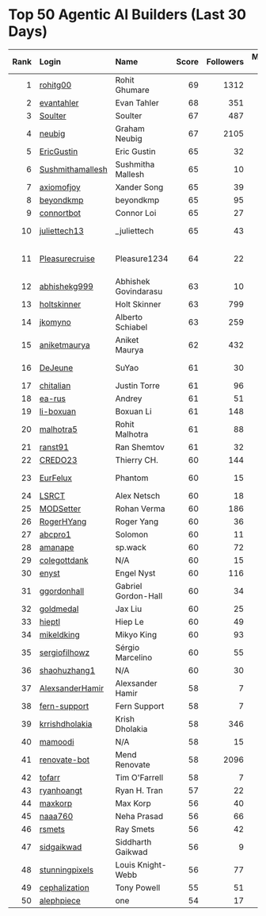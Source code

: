 # Top 50 Agentic AI Builders (Last 30 Days)

| Rank | Login | Name | Score | Followers | Merged PRs | Reviews | Hireable | Company |
|---:|:---|:---|---:|---:|---:|---:|:---:|:---|
| 1 | [rohitg00](https://github.com/rohitg00) | Rohit Ghumare | 69 | 1312 | 39 | 56 | ✅ | Motia |
| 2 | [evantahler](https://github.com/evantahler) | Evan Tahler | 68 | 351 | 44 | 85 | ✅ | @arcade-ai   |
| 3 | [Soulter](https://github.com/Soulter) | Soulter  | 67 | 487 | 29 | 56 | ✅ | @astrbotdevs |
| 4 | [neubig](https://github.com/neubig) | Graham Neubig | 67 | 2105 | 22 | 123 |  | Carnegie Mellon University / All Hands AI |
| 5 | [EricGustin](https://github.com/EricGustin) | Eric Gustin | 65 | 32 | 37 | 85 | ✅ | @ArcadeAI |
| 6 | [Sushmithamallesh](https://github.com/Sushmithamallesh) | Sushmitha Mallesh | 65 | 10 | 29 | 58 | ✅ | N/A |
| 7 | [axiomofjoy](https://github.com/axiomofjoy) | Xander Song | 65 | 39 | 27 | 138 | ✅ | N/A |
| 8 | [beyondkmp](https://github.com/beyondkmp) | beyondkmp | 65 | 95 | 30 | 192 | ✅ | N/A |
| 9 | [connortbot](https://github.com/connortbot) | Connor Loi | 65 | 27 | 50 | 116 | ✅ | University of Waterloo |
| 10 | [juliettech13](https://github.com/juliettech13) | _juliettech | 65 | 43 | 50 | 104 | ✅ | @helicone, @lewagon, @aragon, @cyfrin |
| 11 | [Pleasurecruise](https://github.com/Pleasurecruise) | Pleasure1234 | 64 | 22 | 23 | 158 | ✅ | @CompPsyUnion @CherryHQ @MaaAssistantArknights |
| 12 | [abhishekg999](https://github.com/abhishekg999) | Abhishek Govindarasu | 63 | 10 | 23 | 139 | ✅ | N/A |
| 13 | [holtskinner](https://github.com/holtskinner) | Holt Skinner | 63 | 799 | 50 | 73 |  | @google  |
| 14 | [jkomyno](https://github.com/jkomyno) | Alberto Schiabel | 63 | 259 | 22 | 185 | ✅ | @prisma |
| 15 | [aniketmaurya](https://github.com/aniketmaurya) | Aniket Maurya | 62 | 432 | 21 | 43 | ✅ | @CelestoAI Ex-@Lightning-AI  |
| 16 | [DeJeune](https://github.com/DeJeune) | SuYao | 61 | 30 | 34 | 148 |  | Chinese Academy of Sciences University |
| 17 | [chitalian](https://github.com/chitalian) | Justin Torre | 61 | 96 | 50 | 96 |  | Helicone  |
| 18 | [ea-rus](https://github.com/ea-rus) | Andrey | 61 | 51 | 29 | 65 |  | N/A |
| 19 | [li-boxuan](https://github.com/li-boxuan) | Boxuan Li | 61 | 148 | 41 | 157 |  | Microsoft |
| 20 | [malhotra5](https://github.com/malhotra5) | Rohit Malhotra | 61 | 88 | 50 | 158 |  | Carnegie Mellon University  |
| 21 | [ranst91](https://github.com/ranst91) | Ran Shemtov | 61 | 32 | 50 | 77 |  | N/A |
| 22 | [CREDO23](https://github.com/CREDO23) | Thierry CH. | 60 | 144 | 27 | 201 |  | @ever-co  |
| 23 | [EurFelux](https://github.com/EurFelux) | Phantom | 60 | 15 | 49 | 128 |  | Northwestern Polytechnical University |
| 24 | [LSRCT](https://github.com/LSRCT) | Alex Netsch | 60 | 18 | 50 | 46 |  | N/A |
| 25 | [MODSetter](https://github.com/MODSetter) | Rohan Verma | 60 | 186 | 34 | 53 |  | N/A |
| 26 | [RogerHYang](https://github.com/RogerHYang) | Roger Yang | 60 | 36 | 49 | 133 |  | N/A |
| 27 | [abcpro1](https://github.com/abcpro1) | Solomon | 60 | 11 | 50 | 76 |  | N/A |
| 28 | [amanape](https://github.com/amanape) | sp.wack | 60 | 72 | 25 | 58 |  | N/A |
| 29 | [colegottdank](https://github.com/colegottdank) | N/A | 60 | 15 | 50 | 104 |  | N/A |
| 30 | [enyst](https://github.com/enyst) | Engel Nyst | 60 | 116 | 50 | 142 |  | N/A |
| 31 | [ggordonhall](https://github.com/ggordonhall) | Gabriel Gordon-Hall | 60 | 34 | 47 | 52 |  | N/A |
| 32 | [goldmedal](https://github.com/goldmedal) | Jax Liu | 60 | 25 | 28 | 119 |  | Canner |
| 33 | [hieptl](https://github.com/hieptl) | Hiep Le | 60 | 49 | 50 | 70 |  | N/A |
| 34 | [mikeldking](https://github.com/mikeldking) | Mikyo King | 60 | 93 | 50 | 53 |  | Arize AI |
| 35 | [sergiofilhowz](https://github.com/sergiofilhowz) | Sérgio Marcelino | 60 | 55 | 39 | 53 |  | @MotiaDev  |
| 36 | [shaohuzhang1](https://github.com/shaohuzhang1) | N/A | 60 | 30 | 50 | 91 |  | N/A |
| 37 | [AlexsanderHamir](https://github.com/AlexsanderHamir) | Alexsander Hamir | 58 | 7 | 50 | 54 |  | Open Source Contributor |
| 38 | [fern-support](https://github.com/fern-support) | Fern Support | 58 | 7 | 50 | 28 |  | Fern |
| 39 | [krrishdholakia](https://github.com/krrishdholakia) | Krish Dholakia | 58 | 346 | 48 | 26 | ✅ | N/A |
| 40 | [mamoodi](https://github.com/mamoodi) | N/A | 58 | 15 | 34 | 39 |  | N/A |
| 41 | [renovate-bot](https://github.com/renovate-bot) | Mend Renovate | 58 | 2096 | 48 | 38 |  | @mend |
| 42 | [tofarr](https://github.com/tofarr) | Tim O'Farrell | 58 | 7 | 50 | 111 |  | N/A |
| 43 | [ryanhoangt](https://github.com/ryanhoangt) | Ryan H. Tran | 57 | 22 | 22 | 231 |  | N/A |
| 44 | [maxkorp](https://github.com/maxkorp) | Max Korp | 56 | 40 | 38 | 20 | ✅ | @copilotkit |
| 45 | [naaa760](https://github.com/naaa760) | Neha Prasad | 56 | 66 | 21 | 76 |  | N/A |
| 46 | [rsmets](https://github.com/rsmets) | Ray Smets | 56 | 42 | 39 | 19 | ✅ | N/A |
| 47 | [sidgaikwad](https://github.com/sidgaikwad) | Siddharth Gaikwad | 56 | 9 | 17 | 58 | ✅ | N/A |
| 48 | [stunningpixels](https://github.com/stunningpixels) | Louis Knight-Webb | 56 | 77 | 50 | 35 |  | N/A |
| 49 | [cephalization](https://github.com/cephalization) | Tony Powell | 55 | 51 | 20 | 152 |  | @Arize-ai |
| 50 | [alephpiece](https://github.com/alephpiece) | one | 54 | 17 | 19 | 143 |  | N/A |
